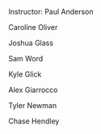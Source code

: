 Instructor: Paul Anderson

Caroline Oliver

Joshua Glass

Sam Word

Kyle Glick

Alex Giarrocco

Tyler Newman

Chase Hendley